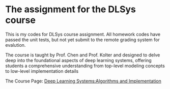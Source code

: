 # The assignment for the DLSys course
This is  my codes for  DLSys course assignment. All homework codes have passed the unit tests, but not yet submit to the remote grading system for evalution.

The course is taught by Prof. Chen  and Prof. Kolter and designed to delve deep into the foundational aspects of deep learning systems, offering students a comprehensive understanding from top-level modeling concepts to low-level implementation details 

 The Course Page: [Deep Learning Systems:Algorithms and Implementation](https://dlsyscourse.org/)
